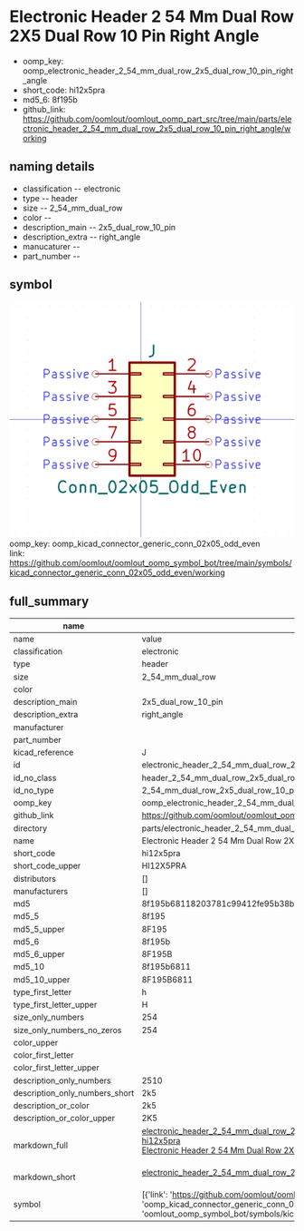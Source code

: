 # Electronic Header 2 54 Mm Dual Row 2X5 Dual Row 10 Pin Right Angle

  
* oomp_key: oomp_electronic_header_2_54_mm_dual_row_2x5_dual_row_10_pin_right_angle 
* short_code: hi12x5pra
* md5_6: 8f195b  
* github_link: https://github.com/oomlout/oomlout_oomp_part_src/tree/main/parts/electronic_header_2_54_mm_dual_row_2x5_dual_row_10_pin_right_angle/working  
## naming details
* classification -- electronic
* type -- header
* size -- 2_54_mm_dual_row
* color -- 
* description_main -- 2x5_dual_row_10_pin
* description_extra -- right_angle
* manucaturer -- 
* part_number -- 



## symbol

![](symbol/0/working/working_600.png)  
oomp_key: oomp_kicad_connector_generic_conn_02x05_odd_even  
link: https://github.com/oomlout/oomlout_oomp_symbol_bot/tree/main/symbols/kicad_connector_generic_conn_02x05_odd_even/working  


## full_summary
| name | value | 
| --- | --- | 
| name | value | 
| classification | electronic | 
| type | header | 
| size | 2_54_mm_dual_row | 
| color |  | 
| description_main | 2x5_dual_row_10_pin | 
| description_extra | right_angle | 
| manufacturer |  | 
| part_number |  | 
| kicad_reference | J | 
| id | electronic_header_2_54_mm_dual_row_2x5_dual_row_10_pin_right_angle | 
| id_no_class | header_2_54_mm_dual_row_2x5_dual_row_10_pin_right_angle | 
| id_no_type | 2_54_mm_dual_row_2x5_dual_row_10_pin_right_angle | 
| oomp_key | oomp_electronic_header_2_54_mm_dual_row_2x5_dual_row_10_pin_right_angle | 
| github_link | https://github.com/oomlout/oomlout_oomp_part_src/tree/main/parts/electronic_header_2_54_mm_dual_row_2x5_dual_row_10_pin_right_angle/working | 
| directory | parts/electronic_header_2_54_mm_dual_row_2x5_dual_row_10_pin_right_angle | 
| name | Electronic Header 2 54 Mm Dual Row 2X5 Dual Row 10 Pin Right Angle | 
| short_code | hi12x5pra | 
| short_code_upper | HI12X5PRA | 
| distributors | [] | 
| manufacturers | [] | 
| md5 | 8f195b68118203781c99412fe95b38b7 | 
| md5_5 | 8f195 | 
| md5_5_upper | 8F195 | 
| md5_6 | 8f195b | 
| md5_6_upper | 8F195B | 
| md5_10 | 8f195b6811 | 
| md5_10_upper | 8F195B6811 | 
| type_first_letter | h | 
| type_first_letter_upper | H | 
| size_only_numbers | 254 | 
| size_only_numbers_no_zeros | 254 | 
| color_upper |  | 
| color_first_letter |  | 
| color_first_letter_upper |  | 
| description_only_numbers | 2510 | 
| description_only_numbers_short | 2k5 | 
| description_or_color | 2k5 | 
| description_or_color_upper | 2K5 | 
| markdown_full | [electronic_header_2_54_mm_dual_row_2x5_dual_row_10_pin_right_angle](https://github.com/oomlout/oomlout_oomp_part_src/tree/main/parts/electronic_header_2_54_mm_dual_row_2x5_dual_row_10_pin_right_angle/working)<br>[hi12x5pra](https://github.com/oomlout/oomlout_oomp_part_src/tree/main/parts/electronic_header_2_54_mm_dual_row_2x5_dual_row_10_pin_right_angle/working)<br>[Electronic Header 2 54 Mm Dual Row 2X5 Dual Row 10 Pin Right Angle](https://github.com/oomlout/oomlout_oomp_part_src/tree/main/parts/electronic_header_2_54_mm_dual_row_2x5_dual_row_10_pin_right_angle/working)<br><br> | 
| markdown_short | [electronic_header_2_54_mm_dual_row_2x5_dual_row_10_pin_right_angle](https://github.com/oomlout/oomlout_oomp_part_src/tree/main/parts/electronic_header_2_54_mm_dual_row_2x5_dual_row_10_pin_right_angle/working)<br><br> | 
| symbol | [{'link': 'https://github.com/oomlout/oomlout_oomp_symbol_bot/tree/main/symbols/kicad_connector_generic_conn_02x05_odd_even', 'oomp_key': 'oomp_kicad_connector_generic_conn_02x05_odd_even', 'directory': 'oomlout_oomp_symbol_bot/symbols/kicad_connector_generic_conn_02x05_odd_even//working/working.kicad_sym'}] | 
